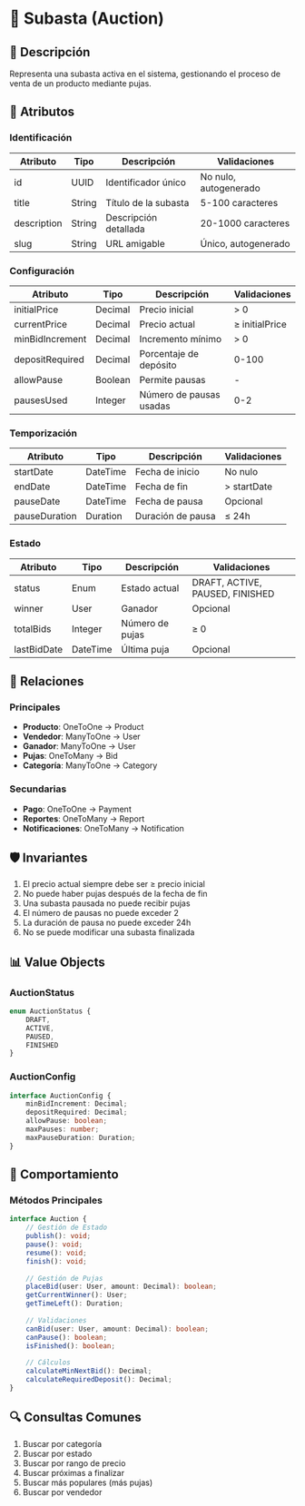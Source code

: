# 🔨 Subasta (Auction)

## 📝 Descripción
Representa una subasta activa en el sistema, gestionando el proceso de venta de un producto mediante pujas.

## 🔑 Atributos

### Identificación
| Atributo | Tipo | Descripción | Validaciones |
|----------|------|-------------|--------------|
| id | UUID | Identificador único | No nulo, autogenerado |
| title | String | Título de la subasta | 5-100 caracteres |
| description | String | Descripción detallada | 20-1000 caracteres |
| slug | String | URL amigable | Único, autogenerado |

### Configuración
| Atributo | Tipo | Descripción | Validaciones |
|----------|------|-------------|--------------|
| initialPrice | Decimal | Precio inicial | > 0 |
| currentPrice | Decimal | Precio actual | ≥ initialPrice |
| minBidIncrement | Decimal | Incremento mínimo | > 0 |
| depositRequired | Decimal | Porcentaje de depósito | 0-100 |
| allowPause | Boolean | Permite pausas | - |
| pausesUsed | Integer | Número de pausas usadas | 0-2 |

### Temporización
| Atributo | Tipo | Descripción | Validaciones |
|----------|------|-------------|--------------|
| startDate | DateTime | Fecha de inicio | No nulo |
| endDate | DateTime | Fecha de fin | > startDate |
| pauseDate | DateTime | Fecha de pausa | Opcional |
| pauseDuration | Duration | Duración de pausa | ≤ 24h |

### Estado
| Atributo | Tipo | Descripción | Validaciones |
|----------|------|-------------|--------------|
| status | Enum | Estado actual | DRAFT, ACTIVE, PAUSED, FINISHED |
| winner | User | Ganador | Opcional |
| totalBids | Integer | Número de pujas | ≥ 0 |
| lastBidDate | DateTime | Última puja | Opcional |

## 🔄 Relaciones

### Principales
- **Producto**: OneToOne → Product
- **Vendedor**: ManyToOne → User
- **Ganador**: ManyToOne → User
- **Pujas**: OneToMany → Bid
- **Categoría**: ManyToOne → Category

### Secundarias
- **Pago**: OneToOne → Payment
- **Reportes**: OneToMany → Report
- **Notificaciones**: OneToMany → Notification

## 🛡️ Invariantes
1. El precio actual siempre debe ser ≥ precio inicial
2. No puede haber pujas después de la fecha de fin
3. Una subasta pausada no puede recibir pujas
4. El número de pausas no puede exceder 2
5. La duración de pausa no puede exceder 24h
6. No se puede modificar una subasta finalizada

## 📊 Value Objects

### AuctionStatus
```typescript
enum AuctionStatus {
    DRAFT,
    ACTIVE,
    PAUSED,
    FINISHED
}
```

### AuctionConfig
```typescript
interface AuctionConfig {
    minBidIncrement: Decimal;
    depositRequired: Decimal;
    allowPause: boolean;
    maxPauses: number;
    maxPauseDuration: Duration;
}
```

## 🎯 Comportamiento

### Métodos Principales
```typescript
interface Auction {
    // Gestión de Estado
    publish(): void;
    pause(): void;
    resume(): void;
    finish(): void;
    
    // Gestión de Pujas
    placeBid(user: User, amount: Decimal): boolean;
    getCurrentWinner(): User;
    getTimeLeft(): Duration;
    
    // Validaciones
    canBid(user: User, amount: Decimal): boolean;
    canPause(): boolean;
    isFinished(): boolean;
    
    // Cálculos
    calculateMinNextBid(): Decimal;
    calculateRequiredDeposit(): Decimal;
}
```

## 🔍 Consultas Comunes
1. Buscar por categoría
2. Buscar por estado
3. Buscar por rango de precio
4. Buscar próximas a finalizar
5. Buscar más populares (más pujas)
6. Buscar por vendedor
